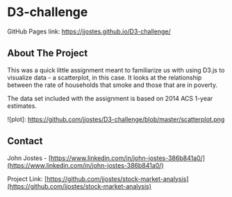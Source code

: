 # D3-challenge
GitHub Pages link: https://jjostes.github.io/D3-challenge/

## About The Project

This was a quick little assignment meant to familiarize us with using D3.js to visualize data - a scatterplot, in this case. It looks at the relationship between the rate of households that smoke and those that are in poverty.

The data set included with the assignment is based on 2014 ACS 1-year estimates.

![plot]: https://github.com/jjostes/D3-challenge/blob/master/scatterplot.png

## Contact

John Jostes - [https://www.linkedin.com/in/john-jostes-386b841a0/](https://www.linkedin.com/in/john-jostes-386b841a0/)

Project Link: [https://github.com/jjostes/stock-market-analysis](https://github.com/jjostes/stock-market-analysis)